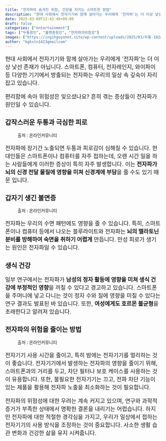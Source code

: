 ```yaml
---
title: "전자파의 숨겨진 위험, 건강을 지키는 스마트한 방법"
description: "현대 사회에서 전자기기와 함께 살아가는 우리에게 '전자파'는 더 이상 낯선 존재가 아닙니다. 스마트폰, 컴퓨터, 전자레인지, 와이파이 등 다양한 기기에서 방출되는 전자파는 우리의 일상 속 깊숙이 자리 잡고 있습니다."
date: 2025-03-09T13:43:49+09:00
draft: false
categories: ["entertainment"]
tags: ["두통원인", "불면증원인", "전자파의위험성"]
images: ["https://ingihgoyonet.site/wp-content/uploads/2025/03/두통-1024x683.jpg", "https://ingihgoyonet.site/wp-content/uploads/2025/03/불면증-1024x683.jpg", "https://ingihgoyonet.site/wp-content/uploads/2025/03/휴대폰-1-1024x789.jpg"]
author: "kgkstn1423gmailcom"
---
```


<p style="font-size:18px">현대 사회에서 전자기기와 함께 살아가는 우리에게 '전자파'는 더 이상 낯선 존재가 아닙니다. 스마트폰, 컴퓨터, 전자레인지, 와이파이 등 다양한 기기에서 방출되는 전자파는 우리의 일상 속 깊숙이 자리 잡고 있습니다.</p> <p style="font-size:18px">편리함에 속아 위험성은 잊으셨나요? 흔히 겪는 증상들이 전자파가 원인일 수 있습니다.</p> <h2 >갑작스러운 두통과 극심한 피로</h2> <figure ><img src="https://ingihgoyonet.site/wp-content/uploads/2025/03/두통-1024x683.jpg" alt="" style="aspect-ratio:16/9;object-fit:cover"/><figcaption >출처 : 온라인커뮤니티</figcaption></figure> <p style="font-size:18px">전자파에 장기간 노출되면 두통과 피로감이 심해질 수 있습니다. 현대인들은 스마트폰이나 컴퓨터를 자주 접하는데, 오랜 시간 일을 하는 사람들에게 이러한 증상이 특히 자주 발생합니다. 이는<strong> 전자파가 뇌의 신경 전달 물질에 영향을 미쳐 신경계에 부담</strong>을 줄 수도 있기 때문 입니다.</p> <h2 >갑자기 생긴 불면증</h2> <figure ><img src="https://ingihgoyonet.site/wp-content/uploads/2025/03/불면증-1024x683.jpg" alt="" style="aspect-ratio:16/9;object-fit:cover"/><figcaption >출처 : 온라인커뮤니티</figcaption></figure> <p style="font-size:18px">전자파는 우리의 수면 패턴에도 영향을 줄 수 있습니다. 특히, 스마트폰이나 컴퓨터 등에서 나오는 블루라이트와 전자파는<strong> 뇌의 멜라토닌 분비를 방해하여 숙면을 취하기 어렵게</strong> 만듭니다. 만성 피로가 생기는 원인은 전자파일 수 있습니다.</p> <h2 >생식 건강</h2> <p style="font-size:18px">일부 연구에서는 전자파가 <strong>남성의 정자 활동에 영향을 미쳐 생식 건강에 부정적인 영향</strong>을 끼칠 수 있다고 경고하고 있습니다. 스마트폰을 주머니에 넣고 다니는 것이 정자 수와 질에 영향을 미칠 수 있다는 연구 결과도 발표된 바 있습니다. 또한, <strong>여성에게도 호르몬 불균형</strong>을 초래한다고 알려져 있습니다.</p> <h2 >전자파의 위험을 줄이는 방법</h2> <figure ><img src="https://ingihgoyonet.site/wp-content/uploads/2025/03/휴대폰-1-1024x789.jpg" alt="" style="aspect-ratio:16/9;object-fit:cover"/><figcaption >출처 : 온라인커뮤니티</figcaption></figure> <p style="font-size:18px">전자기기 사용 시간을 줄이고, 특히 밤에는 전자기기를 멀리하는 것이 좋습니다. 전자기기에서 발생하는 전자파의 영향을 줄이기 위해, 스마트폰과의 거리를 두고, 차단 필터나 보호 케이스를 사용하는 것이 유용합니다. 또한, 불필요한 전자기기는 끄고, 전파 차단 기능이 있는 제품을 활용해 전자파 노출을 최소화하는 것이 필요합니다.</p> <p style="font-size:18px">전자파의 위험성에 대한 우려는 계속 커지고 있으며, 연구와 과학적 증거가 부족한 상태에서 명확한 결론을 내리기는 어렵습니다. 하지만 전자파에 대한 적절한 경각심을 가지고, 우리가 일상에서 접하는 전자기기의 사용 방식을 조정하는 것이 중요합니다. 사소한 생활 습관 변화과 건강한 삶을 유지 시켜줍니다.</p>